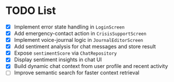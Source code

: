 # TODO List

- [x] Implement error state handling in `LoginScreen`
- [x] Add emergency-contact action in `CrisisSupportScreen`
- [x] Implement voice-journal logic in `JournalEditorScreen`
- [x] Add sentiment analysis for chat messages and store result
- [x] Expose `sentimentScore` via `ChatRepository`
- [x] Display sentiment insights in chat UI
- [x] Build dynamic chat context from user profile and recent activity
- [ ] Improve semantic search for faster context retrieval
